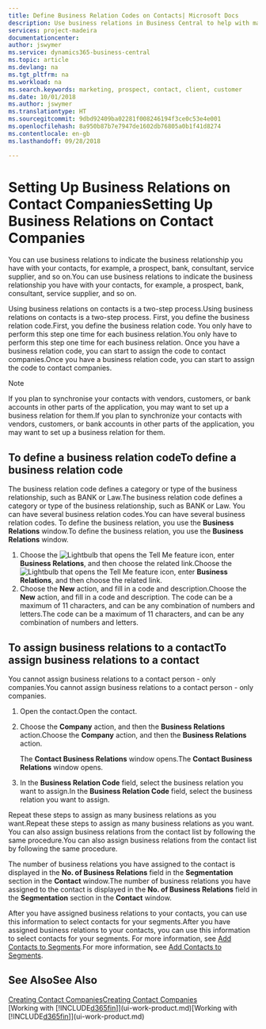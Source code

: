 ```yaml
---
title: Define Business Relation Codes on Contacts| Microsoft Docs
description: Use business relations in Business Central to help with marketing and to indicate the business relationship you have with your  prospects, clients, and customers, for example, a bank or service supplier.
services: project-madeira
documentationcenter: 
author: jswymer
ms.service: dynamics365-business-central
ms.topic: article
ms.devlang: na
ms.tgt_pltfrm: na
ms.workload: na
ms.search.keywords: marketing, prospect, contact, client, customer
ms.date: 10/01/2018
ms.author: jswymer
ms.translationtype: HT
ms.sourcegitcommit: 9dbd92409ba02281f008246194f3ce0c53e4e001
ms.openlocfilehash: 8a950b87b7e7947de1602db76805a0b1f41d8274
ms.contentlocale: en-gb
ms.lasthandoff: 09/28/2018

---
```

# <a name="setting-up-business-relations-on-contact-companies"></a><span data-ttu-id="6da63-103">Setting Up Business Relations on Contact Companies</span><span class="sxs-lookup"><span data-stu-id="6da63-103">Setting Up Business Relations on Contact Companies</span></span>
<span data-ttu-id="6da63-104">You can use business relations to indicate the business relationship you have with your contacts, for example, a prospect, bank, consultant, service supplier, and so on.</span><span class="sxs-lookup"><span data-stu-id="6da63-104">You can use business relations to indicate the business relationship you have with your contacts, for example, a prospect, bank, consultant, service supplier, and so on.</span></span>

<span data-ttu-id="6da63-105">Using business relations on contacts is a two-step process.</span><span class="sxs-lookup"><span data-stu-id="6da63-105">Using business relations on contacts is a two-step process.</span></span> <span data-ttu-id="6da63-106">First, you define the business relation code.</span><span class="sxs-lookup"><span data-stu-id="6da63-106">First, you define the business relation code.</span></span> <span data-ttu-id="6da63-107">You only have to perform this step one time for each business relation.</span><span class="sxs-lookup"><span data-stu-id="6da63-107">You only have to perform this step one time for each business relation.</span></span> <span data-ttu-id="6da63-108">Once you have a business relation code, you can start to assign the code to contact companies.</span><span class="sxs-lookup"><span data-stu-id="6da63-108">Once you have a business relation code, you can start to assign the code to contact companies.</span></span>

> [!NOTE]  
>   <span data-ttu-id="6da63-109">If you plan to synchronise your contacts with vendors, customers, or bank accounts in other parts of the application, you may want to set up a business relation for them.</span><span class="sxs-lookup"><span data-stu-id="6da63-109">If you plan to synchronize your contacts with vendors, customers, or bank accounts in other parts of the application, you may want to set up a business relation for them.</span></span>

## <a name="to-define-a-business-relation-code"></a><span data-ttu-id="6da63-110">To define a business relation code</span><span class="sxs-lookup"><span data-stu-id="6da63-110">To define a business relation code</span></span>
<span data-ttu-id="6da63-111">The business relation code defines a category or type of the business relationship, such as BANK or Law.</span><span class="sxs-lookup"><span data-stu-id="6da63-111">The business relation code defines a category or type of the business relationship, such as BANK or Law.</span></span> <span data-ttu-id="6da63-112">You can have several business relation codes.</span><span class="sxs-lookup"><span data-stu-id="6da63-112">You can have several business relation codes.</span></span> <span data-ttu-id="6da63-113">To define the business relation, you use the **Business Relations** window.</span><span class="sxs-lookup"><span data-stu-id="6da63-113">To define the business relation, you use the **Business Relations** window.</span></span>

1. <span data-ttu-id="6da63-114">Choose the ![Lightbulb that opens the Tell Me feature](media/ui-search/search_small.png "Tell me what you want to do") icon, enter **Business Relations**, and then choose the related link.</span><span class="sxs-lookup"><span data-stu-id="6da63-114">Choose the ![Lightbulb that opens the Tell Me feature](media/ui-search/search_small.png "Tell me what you want to do") icon, enter **Business Relations**, and then choose the related link.</span></span>
2. <span data-ttu-id="6da63-115">Choose the **New** action, and fill in a code and description.</span><span class="sxs-lookup"><span data-stu-id="6da63-115">Choose the **New** action, and fill in a code and description.</span></span> <span data-ttu-id="6da63-116">The code can be a maximum of 11 characters, and can be any combination of numbers and letters.</span><span class="sxs-lookup"><span data-stu-id="6da63-116">The code can be a maximum of 11 characters, and can be any combination of numbers and letters.</span></span>

## <a name="AssignBusRelContact"></a> <span data-ttu-id="6da63-117">To assign business relations to a contact</span><span class="sxs-lookup"><span data-stu-id="6da63-117">To assign business relations to a contact</span></span>
<span data-ttu-id="6da63-118">You cannot assign business relations to a contact person - only companies.</span><span class="sxs-lookup"><span data-stu-id="6da63-118">You cannot assign business relations to a contact person - only companies.</span></span>

1. <span data-ttu-id="6da63-119">Open the contact.</span><span class="sxs-lookup"><span data-stu-id="6da63-119">Open the contact.</span></span>
2. <span data-ttu-id="6da63-120">Choose the **Company** action, and then the **Business Relations** action.</span><span class="sxs-lookup"><span data-stu-id="6da63-120">Choose the **Company** action, and then the **Business Relations** action.</span></span>

    <span data-ttu-id="6da63-121">The **Contact Business Relations** window opens.</span><span class="sxs-lookup"><span data-stu-id="6da63-121">The **Contact Business Relations** window opens.</span></span>
3. <span data-ttu-id="6da63-122">In the **Business Relation Code** field, select the business relation you want to assign.</span><span class="sxs-lookup"><span data-stu-id="6da63-122">In the **Business Relation Code** field, select the business relation you want to assign.</span></span>

<span data-ttu-id="6da63-123">Repeat these steps to assign as many business relations as you want.</span><span class="sxs-lookup"><span data-stu-id="6da63-123">Repeat these steps to assign as many business relations as you want.</span></span> <span data-ttu-id="6da63-124">You can also assign business relations from the contact list by following the same procedure.</span><span class="sxs-lookup"><span data-stu-id="6da63-124">You can also assign business relations from the contact list by following the same procedure.</span></span>

<span data-ttu-id="6da63-125">The number of business relations you have assigned to the contact is displayed in the **No. of Business Relations** field in the **Segmentation** section in the **Contact** window.</span><span class="sxs-lookup"><span data-stu-id="6da63-125">The number of business relations you have assigned to the contact is displayed in the **No. of Business Relations** field in the **Segmentation** section in the **Contact** window.</span></span>

<span data-ttu-id="6da63-126">After you have assigned business relations to your contacts, you can use this information to select contacts for your segments.</span><span class="sxs-lookup"><span data-stu-id="6da63-126">After you have assigned business relations to your contacts, you can use this information to select contacts for your segments.</span></span> <span data-ttu-id="6da63-127">For more information, see [Add Contacts to Segments](marketing-add-contact-segment.md).</span><span class="sxs-lookup"><span data-stu-id="6da63-127">For more information, see [Add Contacts to Segments](marketing-add-contact-segment.md).</span></span>

## <a name="see-also"></a><span data-ttu-id="6da63-128">See Also</span><span class="sxs-lookup"><span data-stu-id="6da63-128">See Also</span></span>
[<span data-ttu-id="6da63-129">Creating Contact Companies</span><span class="sxs-lookup"><span data-stu-id="6da63-129">Creating Contact Companies</span></span>](marketing-create-contact-companies.md)  
<span data-ttu-id="6da63-130">[Working with [!INCLUDE[d365fin](includes/d365fin_md.md)]](ui-work-product.md)</span><span class="sxs-lookup"><span data-stu-id="6da63-130">[Working with [!INCLUDE[d365fin](includes/d365fin_md.md)]](ui-work-product.md)</span></span>

